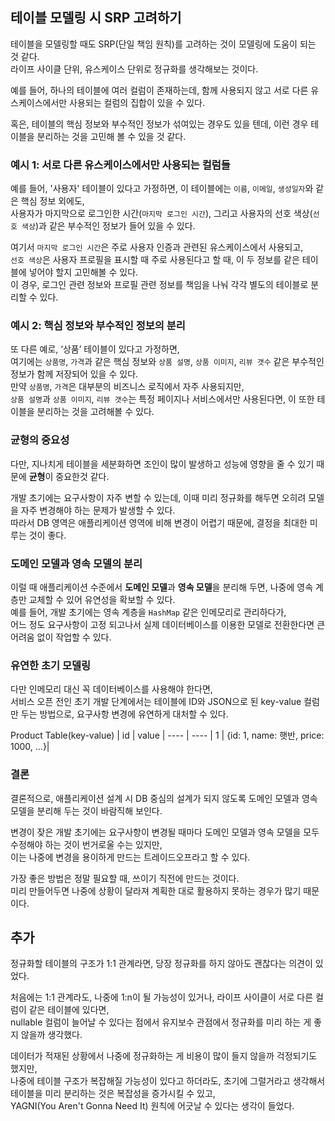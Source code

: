 ## 테이블 모델링 시 SRP 고려하기

테이블을 모델링할 때도 SRP(단일 책임 원칙)를 고려하는 것이 모델링에 도움이 되는 것 같다.      
라이프 사이클 단위, 유스케이스 단위로 정규화를 생각해보는 것이다.   

예를 들어, 하나의 테이블에 여러 컬럼이 존재하는데, 함께 사용되지 않고 서로 다른 유스케이스에서만 사용되는 컬럼의 집합이 있을 수 있다.    

혹은, 테이블의 핵심 정보와 부수적인 정보가 섞여있는 경우도 있을 텐데, 이런 경우 테이블을 분리하는 것을 고민해 볼 수 있을 것 같다.  

### 예시 1: 서로 다른 유스케이스에서만 사용되는 컬럼들

예를 들어, '사용자' 테이블이 있다고 가정하면, 이 테이블에는 `이름`, `이메일`, `생성일자`와 같은 핵심 정보 외에도,   
사용자가 마지막으로 로그인한 시간(`마지막 로그인 시간`), 그리고 사용자의 선호 색상(`선호 색상`)과 같은 부수적인 정보가 들어 있을 수 있다. 

여기서 `마지막 로그인 시간`은 주로 사용자 인증과 관련된 유스케이스에서 사용되고,   
`선호 색상`은 사용자 프로필을 표시할 때 주로 사용된다고 할 때, 이 두 정보를 같은 테이블에 넣어야 할지 고민해볼 수 있다.   
이 경우, 로그인 관련 정보와 프로필 관련 정보를 책임을 나눠 각각 별도의 테이블로 분리할 수 있다.  

### 예시 2: 핵심 정보와 부수적인 정보의 분리

또 다른 예로, ‘상품’ 테이블이 있다고 가정하면,   
여기에는 `상품명`, `가격`과 같은 핵심 정보와 `상품 설명`, `상품 이미지`, `리뷰 갯수` 같은 부수적인 정보가 함께 저장되어 있을 수 있다.   
만약 `상품명`, `가격`은 대부분의 비즈니스 로직에서 자주 사용되지만,   
`상품 설명`과 `상품 이미지`, `리뷰 갯수`는 특정 페이지나 서비스에서만 사용된다면, 이 또한 테이블을 분리하는 것을 고려해볼 수 있다.  

### 균형의 중요성

다만, 지나치게 테이블을 세분화하면 조인이 많이 발생하고 성능에 영향을 줄 수 있기 때문에 **균형**이 중요한것 같다. 

개발 초기에는 요구사항이 자주 변할 수 있는데, 이때 미리 정규화를 해두면 오히려 모델을 자주 변경해야 하는 문제가 발생할 수 있다.   
따라서 DB 영역은 애플리케이션 영역에 비해 변경이 어렵기 때문에, 결정을 최대한 미루는 것이 좋다.  

### 도메인 모델과 영속 모델의 분리

이럴 때 애플리케이션 수준에서 **도메인 모델**과 **영속 모델**을 분리해 두면, 나중에 영속 계층만 교체할 수 있어 유연성을 확보할 수 있다.   
예를 들어, 개발 초기에는 영속 계층을 `HashMap` 같은 인메모리로 관리하다가,   
어느 정도 요구사항이 고정 되고나서 실제 데이터베이스를 이용한 모델로 전환한다면 큰 어려움 없이 작업할 수 있다.

### 유연한 초기 모델링

다만 인메모리 대신 꼭 데이터베이스를 사용해야 한다면,   
서비스 오픈 전인 초기 개발 단계에서는 테이블에 ID와 JSON으로 된 key-value 컬럼만 두는 방법으로, 요구사항 변경에 유연하게 대처할 수 있다.   

Product Table(key-value)
| id | value |
---- | ----
| 1 | {id: 1, name: 햇반, price: 1000, ...}|

### 결론
결론적으로, 애플리케이션 설계 시 DB 중심의 설계가 되지 않도록 도메인 모델과 영속 모델을 분리해 두는 것이 바람직해 보인다.   

변경이 잦은 개발 초기에는 요구사항이 변경될 때마다 도메인 모델과 영속 모델을 모두 수정해야 하는 것이 번거로울 수는 있지만,  
이는 나중에 변경을 용이하게 만드는 트레이드오프라고 할 수 있다.   

가장 좋은 방법은 정말 필요할 때, 쓰이기 직전에 만드는 것이다.   
미리 만들어두면 나중에 상황이 달라져 계획한 대로 활용하지 못하는 경우가 많기 때문이다.  
  

## 추가
정규화할 테이블의 구조가 1:1 관계라면, 당장 정규화를 하지 않아도 괜찮다는 의견이 있었다.   

처음에는 1:1 관계라도, 나중에 1:n이 될 가능성이 있거나, 라이프 사이클이 서로 다른 컬럼이 같은 테이블에 있다면,   
nullable 컬럼이 늘어날 수 있다는 점에서 유지보수 관점에서 정규화를 미리 하는 게 좋지 않을까 생각했다.    

데이터가 적재된 상황에서 나중에 정규화하는 게 비용이 많이 들지 않을까 걱정되기도 했지만,  
나중에 테이블 구조가 복잡해질 가능성이 있다고 하더라도, 초기에 그럴거라고 생각해서 테이블을 미리 분리하는 것은 복잡성을 증가시킬 수 있고,   
YAGNI(You Aren't Gonna Need It) 원칙에 어긋날 수 있다는 생각이 들었다.  
